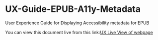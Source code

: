 # UX-Guide-EPUB-A11y-Metadata
User Experience Guide for Displaying Accessibility metadata for EPUB

You can view this document live from this link:[UX Live View of webpage](https://benetech.github.io/UX-Guide-EPUB-A11y-Metadata/UXGuideForDisplayingAccessibilityMetadataForEPUB.md)
